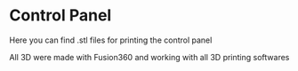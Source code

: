 
# Control Panel

Here you can find .stl files for printing the control panel

All 3D were made with Fusion360 and working with all 3D printing softwares



